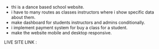 * thi is a dance based school website.
* i have to many routes as classes instructors where i show specific data about them.
* make dashboard for students instructors and admins conditionally. 
* i implement payment system for buy a class for a student.
* make the website mobile and desktop responsive. 


LIVE SITE LINK :  